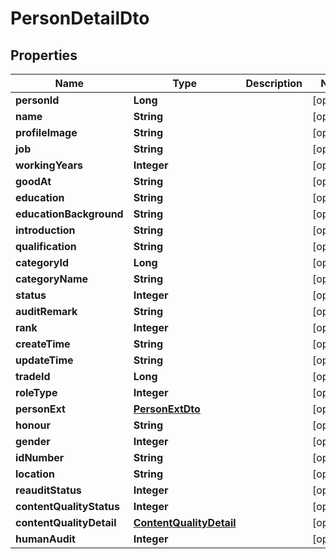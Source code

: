 

# PersonDetailDto


## Properties

Name | Type | Description | Notes
------------ | ------------- | ------------- | -------------
**personId** | **Long** |  |  [optional]
**name** | **String** |  |  [optional]
**profileImage** | **String** |  |  [optional]
**job** | **String** |  |  [optional]
**workingYears** | **Integer** |  |  [optional]
**goodAt** | **String** |  |  [optional]
**education** | **String** |  |  [optional]
**educationBackground** | **String** |  |  [optional]
**introduction** | **String** |  |  [optional]
**qualification** | **String** |  |  [optional]
**categoryId** | **Long** |  |  [optional]
**categoryName** | **String** |  |  [optional]
**status** | **Integer** |  |  [optional]
**auditRemark** | **String** |  |  [optional]
**rank** | **Integer** |  |  [optional]
**createTime** | **String** |  |  [optional]
**updateTime** | **String** |  |  [optional]
**tradeId** | **Long** |  |  [optional]
**roleType** | **Integer** |  |  [optional]
**personExt** | [**PersonExtDto**](PersonExtDto.md) |  |  [optional]
**honour** | **String** |  |  [optional]
**gender** | **Integer** |  |  [optional]
**idNumber** | **String** |  |  [optional]
**location** | **String** |  |  [optional]
**reauditStatus** | **Integer** |  |  [optional]
**contentQualityStatus** | **Integer** |  |  [optional]
**contentQualityDetail** | [**ContentQualityDetail**](ContentQualityDetail.md) |  |  [optional]
**humanAudit** | **Integer** |  |  [optional]



